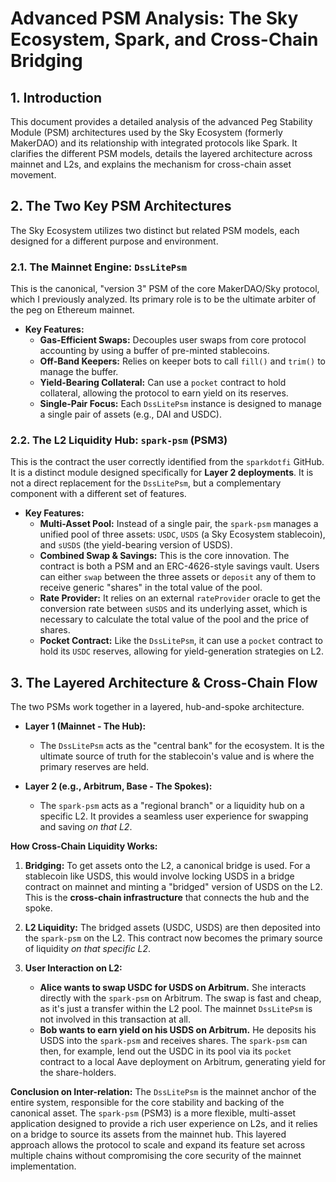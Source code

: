 # Advanced PSM Analysis: The Sky Ecosystem, Spark, and Cross-Chain Bridging

## 1. Introduction

This document provides a detailed analysis of the advanced Peg Stability Module (PSM) architectures used by the Sky Ecosystem (formerly MakerDAO) and its relationship with integrated protocols like Spark. It clarifies the different PSM models, details the layered architecture across mainnet and L2s, and explains the mechanism for cross-chain asset movement.

## 2. The Two Key PSM Architectures

The Sky Ecosystem utilizes two distinct but related PSM models, each designed for a different purpose and environment.

### 2.1. The Mainnet Engine: `DssLitePsm`

This is the canonical, "version 3" PSM of the core MakerDAO/Sky protocol, which I previously analyzed. Its primary role is to be the ultimate arbiter of the peg on Ethereum mainnet.

- **Key Features:**
    - **Gas-Efficient Swaps:** Decouples user swaps from core protocol accounting by using a buffer of pre-minted stablecoins.
    - **Off-Band Keepers:** Relies on keeper bots to call `fill()` and `trim()` to manage the buffer.
    - **Yield-Bearing Collateral:** Can use a `pocket` contract to hold collateral, allowing the protocol to earn yield on its reserves.
    - **Single-Pair Focus:** Each `DssLitePsm` instance is designed to manage a single pair of assets (e.g., DAI and USDC).

### 2.2. The L2 Liquidity Hub: `spark-psm` (PSM3)

This is the contract the user correctly identified from the `sparkdotfi` GitHub. It is a distinct module designed specifically for **Layer 2 deployments**. It is not a direct replacement for the `DssLitePsm`, but a complementary component with a different set of features.

- **Key Features:**
    - **Multi-Asset Pool:** Instead of a single pair, the `spark-psm` manages a unified pool of three assets: `USDC`, `USDS` (a Sky Ecosystem stablecoin), and `sUSDS` (the yield-bearing version of USDS).
    - **Combined Swap & Savings:** This is the core innovation. The contract is both a PSM and an ERC-4626-style savings vault. Users can either `swap` between the three assets or `deposit` any of them to receive generic "shares" in the total value of the pool.
    - **Rate Provider:** It relies on an external `rateProvider` oracle to get the conversion rate between `sUSDS` and its underlying asset, which is necessary to calculate the total value of the pool and the price of shares.
    - **Pocket Contract:** Like the `DssLitePsm`, it can use a `pocket` contract to hold its `USDC` reserves, allowing for yield-generation strategies on L2.

## 3. The Layered Architecture & Cross-Chain Flow

The two PSMs work together in a layered, hub-and-spoke architecture.

- **Layer 1 (Mainnet - The Hub):**
    - The `DssLitePsm` acts as the "central bank" for the ecosystem. It is the ultimate source of truth for the stablecoin's value and is where the primary reserves are held.

- **Layer 2 (e.g., Arbitrum, Base - The Spokes):**
    - The `spark-psm` acts as a "regional branch" or a liquidity hub on a specific L2. It provides a seamless user experience for swapping and saving *on that L2*.

**How Cross-Chain Liquidity Works:**

1.  **Bridging:** To get assets onto the L2, a canonical bridge is used. For a stablecoin like USDS, this would involve locking USDS in a bridge contract on mainnet and minting a "bridged" version of USDS on the L2. This is the **cross-chain infrastructure** that connects the hub and the spoke.

2.  **L2 Liquidity:** The bridged assets (USDC, USDS) are then deposited into the `spark-psm` on the L2. This contract now becomes the primary source of liquidity *on that specific L2*.

3.  **User Interaction on L2:**
    - **Alice wants to swap USDC for USDS on Arbitrum.** She interacts directly with the `spark-psm` on Arbitrum. The swap is fast and cheap, as it's just a transfer within the L2 pool. The mainnet `DssLitePsm` is not involved in this transaction at all.
    - **Bob wants to earn yield on his USDS on Arbitrum.** He deposits his USDS into the `spark-psm` and receives shares. The `spark-psm` can then, for example, lend out the USDC in its pool via its `pocket` contract to a local Aave deployment on Arbitrum, generating yield for the share-holders.

**Conclusion on Inter-relation:** The `DssLitePsm` is the mainnet anchor of the entire system, responsible for the core stability and backing of the canonical asset. The `spark-psm` (PSM3) is a more flexible, multi-asset application designed to provide a rich user experience on L2s, and it relies on a bridge to source its assets from the mainnet hub. This layered approach allows the protocol to scale and expand its feature set across multiple chains without compromising the core security of the mainnet implementation.
